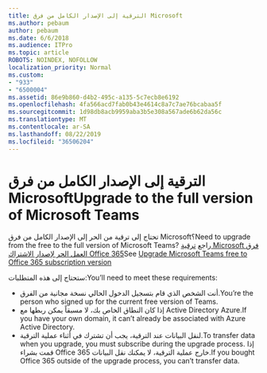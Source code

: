```yaml
---
title: الترقية إلى الإصدار الكامل من فرق Microsoft
ms.author: pebaum
author: pebaum
ms.date: 6/6/2018
ms.audience: ITPro
ms.topic: article
ROBOTS: NOINDEX, NOFOLLOW
localization_priority: Normal
ms.custom:
- "933"
- "6500004"
ms.assetid: 86e9b860-d4b2-495c-a135-5c7ecb8e6192
ms.openlocfilehash: 4fa566acd7fab0b43e4614c8a7c7ae76bcabaa5f
ms.sourcegitcommit: 1d98db8acb9959aba3b5e308a567ade6b62da56c
ms.translationtype: MT
ms.contentlocale: ar-SA
ms.lasthandoff: 08/22/2019
ms.locfileid: "36506204"
---
```

# <a name="upgrade-to-the-full-version-of-microsoft-teams"></a><span data-ttu-id="46e93-102">الترقية إلى الإصدار الكامل من فرق Microsoft</span><span class="sxs-lookup"><span data-stu-id="46e93-102">Upgrade to the full version of Microsoft Teams</span></span>

<span data-ttu-id="46e93-103">تحتاج إلى ترقية من الحر إلى الإصدار الكامل من فرق Microsoft؟</span><span class="sxs-lookup"><span data-stu-id="46e93-103">Need to upgrade from the free to the full version of Microsoft Teams?</span></span> <span data-ttu-id="46e93-104">راجع [ترقية Microsoft فرق العمل الحر لإصدار الاشتراك Office 365](https://docs.microsoft.com/microsoftteams/upgrade-freemium)</span><span class="sxs-lookup"><span data-stu-id="46e93-104">See [Upgrade Microsoft Teams free to Office 365 subscription version](https://docs.microsoft.com/microsoftteams/upgrade-freemium)</span></span>

<span data-ttu-id="46e93-105">ستحتاج إلى هذه المتطلبات:</span><span class="sxs-lookup"><span data-stu-id="46e93-105">You’ll need to meet these requirements:</span></span>

- <span data-ttu-id="46e93-106">أنت الشخص الذي قام بتسجيل الدخول الحالي نسخة مجانية من الفرق.</span><span class="sxs-lookup"><span data-stu-id="46e93-106">You’re the person who signed up for the current free version of Teams.</span></span>
- <span data-ttu-id="46e93-107">إذا كان النطاق الخاص بك، لا مسبقاً يمكن ربطها مع Active Directory Azure.</span><span class="sxs-lookup"><span data-stu-id="46e93-107">If you have your own domain, it can’t already be associated with Azure Active Directory.</span></span>
- <span data-ttu-id="46e93-108">لنقل البيانات عند الترقية، يجب أن تشترك في أثناء عملية الترقية.</span><span class="sxs-lookup"><span data-stu-id="46e93-108">To transfer data when you upgrade, you must subscribe during the upgrade process.</span></span> <span data-ttu-id="46e93-109">إذا قمت بشراء Office 365 خارج عملية الترقية، لا يمكنك نقل البيانات.</span><span class="sxs-lookup"><span data-stu-id="46e93-109">If you bought Office 365 outside of the upgrade process, you can’t transfer data.</span></span>

